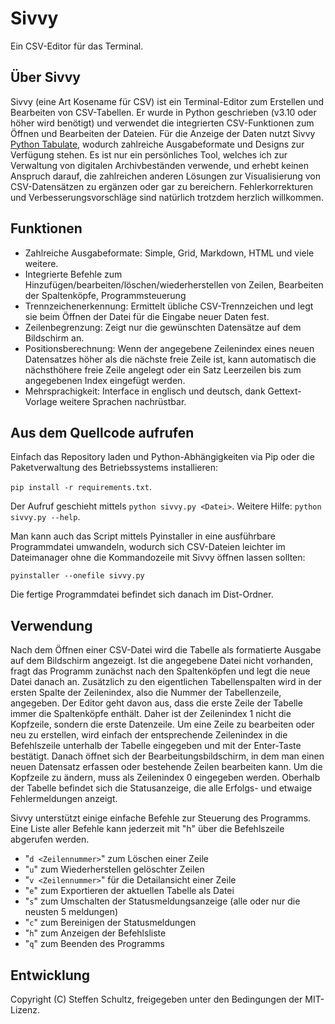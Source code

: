 # Sivvy
Ein CSV-Editor für das Terminal.

## Über Sivvy

Sivvy (eine Art Kosename für CSV) ist ein Terminal-Editor zum Erstellen und Bearbeiten von CSV-Tabellen. Er wurde in Python geschrieben (v3.10 oder höher wird benötigt) und verwendet die integrierten CSV-Funktionen zum Öffnen und Bearbeiten der Dateien. Für die Anzeige der Daten nutzt Sivvy [Python Tabulate](https://pypi.org/project/tabulate/), wodurch zahlreiche Ausgabeformate und Designs zur Verfügung stehen. Es ist nur ein persönliches Tool, welches ich zur Verwaltung von digitalen Archivbeständen verwende, und erhebt keinen Anspruch darauf, die zahlreichen anderen Lösungen zur Visualisierung von CSV-Datensätzen zu ergänzen oder gar zu bereichern. Fehlerkorrekturen und Verbesserungsvorschläge sind natürlich trotzdem herzlich willkommen. 

## Funktionen

* Zahlreiche Ausgabeformate: Simple, Grid, Markdown, HTML und viele weitere.
* Integrierte Befehle zum Hinzufügen/bearbeiten/löschen/wiederherstellen von Zeilen, Bearbeiten der Spaltenköpfe, Programmsteuerung
* Trennzeichenerkennung: Ermittelt übliche CSV-Trennzeichen und legt sie beim Öffnen der Datei für die Eingabe neuer Daten fest.
* Zeilenbegrenzung: Zeigt nur die gewünschten Datensätze auf dem Bildschirm an.
* Positionsberechnung: Wenn der angegebene Zeilenindex eines neuen Datensatzes höher als die nächste freie Zeile ist, kann automatisch die nächsthöhere freie Zeile angelegt oder ein Satz Leerzeilen bis zum angegebenen Index eingefügt werden.
* Mehrsprachigkeit: Interface in englisch und deutsch, dank Gettext-Vorlage weitere Sprachen nachrüstbar.

## Aus dem Quellcode aufrufen

Einfach das Repository laden und Python-Abhängigkeiten via Pip oder die Paketverwaltung des Betriebssystems installieren: 

`pip install -r requirements.txt`. 

Der Aufruf geschieht mittels `python sivvy.py <Datei>`. Weitere Hilfe: `python sivvy.py --help`. 

Man kann auch das Script mittels Pyinstaller in eine ausführbare Programmdatei umwandeln, wodurch sich CSV-Dateien leichter im Dateimanager ohne die Kommandozeile mit Sivvy öffnen lassen sollten: 

`pyinstaller --onefile sivvy.py`

Die fertige Programmdatei befindet sich danach im Dist-Ordner. 

## Verwendung

Nach dem Öffnen einer CSV-Datei wird die Tabelle als formatierte Ausgabe auf dem Bildschirm angezeigt. Ist die angegebene Datei nicht vorhanden, fragt das Programm zunächst nach den Spaltenköpfen und legt die neue Datei danach an. Zusätzlich zu den eigentlichen Tabellenspalten wird in der ersten Spalte der Zeilenindex, also die Nummer der Tabellenzeile, angegeben. Der Editor geht davon aus, dass die erste Zeile der Tabelle immer die Spaltenköpfe enthält. Daher ist der Zeilenindex 1 nicht die Kopfzeile, sondern die erste Datenzeile. Um eine Zeile zu bearbeiten oder neu zu erstellen, wird einfach der entsprechende Zeilenindex in die Befehlszeile unterhalb der Tabelle eingegeben und mit der Enter-Taste bestätigt. Danach öffnet sich der Bearbeitungsbildschirm, in dem man einen neuen Datensatz erfassen oder bestehende Zeilen bearbeiten kann. Um die Kopfzeile zu ändern, muss als Zeilenindex 0 eingegeben werden. Oberhalb der Tabelle befindet sich die Statusanzeige, die alle Erfolgs- und etwaige Fehlermeldungen anzeigt.

Sivvy unterstützt einige einfache Befehle zur Steuerung des Programms. Eine Liste aller Befehle kann jederzeit mit "h" über die Befehlszeile abgerufen werden.

* "`d <Zeilennummer>`" zum Löschen einer Zeile
* "`u`" zum Wiederherstellen gelöschter Zeilen
* "`v <Zeilennummer>`" für die Detailansicht einer Zeile
* "`e`" zum Exportieren der aktuellen Tabelle als Datei
* "`s`" zum Umschalten der Statusmeldungsanzeige (alle oder nur die neusten 5 meldungen)
* "`c`" zum Bereinigen der Statusmeldungen
* "`h`" zum Anzeigen der Befehlsliste
* "`q`" zum Beenden des Programms

## Entwicklung

Copyright (C) Steffen Schultz, freigegeben unter den Bedingungen der MIT-Lizenz. 
